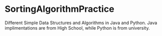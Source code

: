 # SortingAlgorithmPractice
Different Simple Data Structures and Algorithms in Java and Python.
Java implimentations are from High School, while Python is from university.


